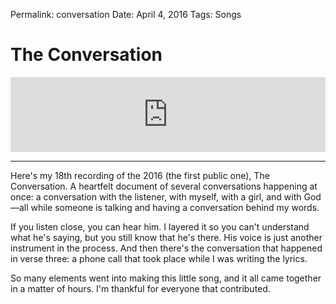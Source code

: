 
Permalink: conversation
Date: April 4, 2016
Tags: Songs

# The Conversation

 <iframe style="border: 0; width: 100%; height: 120px;" src="https://bandcamp.com/EmbeddedPlayer/album=437070492/size=large/bgcol=ffffff/linkcol=63b2cc/tracklist=false/artwork=none/track=1048609649/transparent=true/" seamless><a href="http://nashp.bandcamp.com/album/the-land-of-unfamiliar">The Land of Unfamiliar by nashp</a></iframe> 

- - -

Here's my 18th recording of the 2016 (the first public one), The Conversation. A heartfelt document of several conversations happening at once: a conversation with the listener, with myself, with a girl, and with God—all while someone is talking and having a conversation behind my words.

If you listen close, you can hear him. I layered it so you can't understand what he's saying, but you still know that he's there. His voice is just another instrument in the process. And then there's the conversation that happened in verse three: a phone call that took place while I was writing the lyrics.

So many elements went into making this little song, and it all came together in a matter of hours. I'm thankful for everyone that contributed.